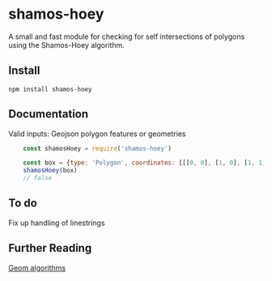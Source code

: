 # shamos-hoey
A small and fast module for checking for self intersections of polygons using the Shamos-Hoey algorithm.

## Install
````
npm install shamos-hoey
````

## Documentation
Valid inputs: Geojson polygon features or geometries

````js
    const shamosHoey = require('shamos-hoey')

    const box = {type: 'Polygon', coordinates: [[[0, 0], [1, 0], [1, 1], [0, 1], [0, 0]]]}
    shamosHoey(box)
    // false
````

## To do
Fix up handling of linestrings

## Further Reading
[Geom algorithms](http://geomalgorithms.com/a09-_intersect-3.html#Shamos-Hoey-Algorithm)